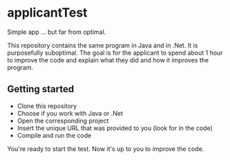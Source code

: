 # applicantTest
Simple app ... but far from optimal.

This repository contains the same program in Java and in .Net. It is purposefully suboptimal. The goal is for the applicant to spend about 1 hour to improve the code and explain what they did and how it improves the program.

## Getting started
- Clone this repository
- Choose if you work with Java or .Net
- Open the corresponding project
- Insert the unique URL that was provided to you (look for <YOU MUST CHANGE THIS> in the code)
- Compile and run the code

You're ready to start the test. Now it's up to you to improve the code.